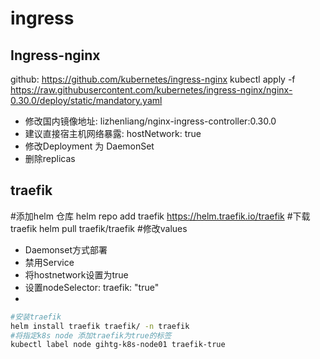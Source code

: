 # ingress

## Ingress-nginx

github: https://github.com/kubernetes/ingress-nginx
kubectl apply -f https://raw.githubusercontent.com/kubernetes/ingress-nginx/nginx-0.30.0/deploy/static/mandatory.yaml

- 修改国内镜像地址: lizhenliang/nginx-ingress-controller:0.30.0
- 建议直接宿主机网络暴露: hostNetwork: true
- 修改Deployment 为 DaemonSet
- 删除replicas

## traefik
#添加helm 仓库
helm repo add traefik https://helm.traefik.io/traefik
#下载traefik
helm pull traefik/traefik
#修改values
- Daemonset方式部署
- 禁用Service
- 将hostnetwork设置为true
- 设置nodeSelector: traefik: "true"
- 
```bash
#安装traefik
helm install traefik traefik/ -n traefik
#将指定k8s node 添加traefik为true的标签
kubectl label node gihtg-k8s-node01 traefik-true
```